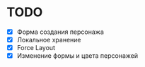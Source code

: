 # TODO

- [x] Форма создания персонажа
- [x] Локальное хранение
- [x] Force Layout
- [x] Изменение формы и цвета персонажей
